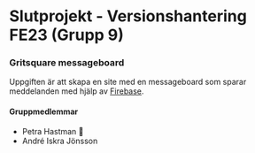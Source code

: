 # Slutprojekt - Versionshantering FE23 (Grupp 9)
### Gritsquare messageboard

Uppgiften är att skapa en site med en messageboard som sparar meddelanden med hjälp av [Firebase](https://firebase.google.com/). 

#### Gruppmedlemmar
* Petra Hastman 🚩
* André Iskra Jönsson 
